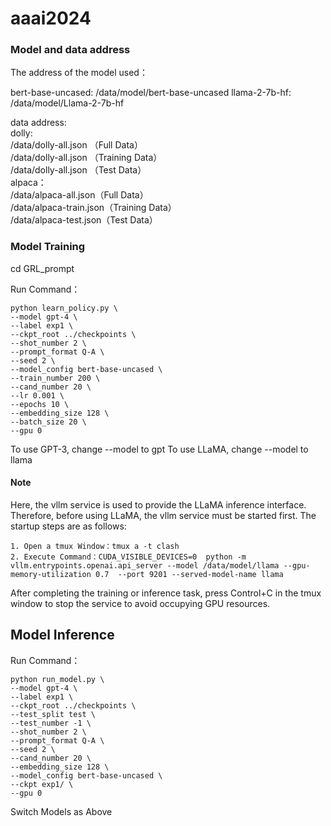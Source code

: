 # aaai2024
### Model and data address
The address of the model used：

bert-base-uncased: /data/model/bert-base-uncased
llama-2-7b-hf: /data/model/Llama-2-7b-hf

data address:  
dolly:   
        /data/dolly-all.json （Full Data）  
        /data/dolly-all.json （Training Data）  
        /data/dolly-all.json （Test Data）  
alpaca：  
        /data/alpaca-all.json（Full Data）  
        /data/alpaca-train.json（Training Data）  
        /data/alpaca-test.json（Test Data）  


### Model Training

cd GRL_prompt

Run Command：
```
python learn_policy.py \
--model gpt-4 \
--label exp1 \
--ckpt_root ../checkpoints \
--shot_number 2 \
--prompt_format Q-A \
--seed 2 \
--model_config bert-base-uncased \
--train_number 200 \
--cand_number 20 \
--lr 0.001 \
--epochs 10 \
--embedding_size 128 \
--batch_size 20 \
--gpu 0
```

To use GPT-3, change --model to gpt
To use LLaMA, change --model to llama

#### Note

Here, the vllm service is used to provide the LLaMA inference interface. Therefore, before using LLaMA, the vllm service must be started first. The startup steps are as follows:
```
1. Open a tmux Window：tmux a -t clash
2. Execute Command：CUDA_VISIBLE_DEVICES=0  python -m vllm.entrypoints.openai.api_server --model /data/model/llama --gpu-memory-utilization 0.7  --port 9201 --served-model-name llama
```
After completing the training or inference task, press Control+C in the tmux window to stop the service to avoid occupying GPU resources.


## Model Inference

Run Command：
```
python run_model.py \
--model gpt-4 \
--label exp1 \
--ckpt_root ../checkpoints \
--test_split test \
--test_number -1 \
--shot_number 2 \
--prompt_format Q-A \
--seed 2 \
--cand_number 20 \
--embedding_size 128 \
--model_config bert-base-uncased \
--ckpt exp1/ \
--gpu 0
```

Switch Models as Above
